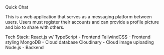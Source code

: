 Quick Chat

This is a web application that serves as a messaging platform between users.
Users must register their accounts and can provide a profile picture and bio to share with others.

Tech Stack:
React.js w/ TypeScript - Frontend
TailwindCSS - Frontend styling
MongoDB - Cloud database
Cloudinary - Cloud image uploading
Node.js - Backend
